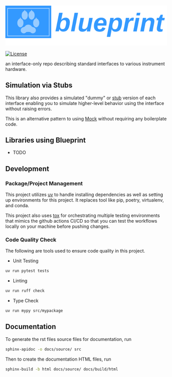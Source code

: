 ![](./assets/pics/blueprint_logo.png)

[![License](https://img.shields.io/badge/license-MIT-brightgreen)](LICENSE)

an interface-only repo describing standard interfaces to various instrument hardware.

## Simulation via Stubs

This library also provides a simulated "dummy" or [stub](https://en.wikipedia.org/wiki/Stub_(distributed_computing)) version of each interface enabling you to simulate higher-level behavior using the interface without raising errors.

This is an alternative pattern to using [Mock](https://docs.python.org/3/library/unittest.mock.html) without requiring any boilerplate code.

## Libraries using Blueprint
* TODO

## Development

### Package/Project Management 

This project utilizes [uv](https://docs.astral.sh/uv/) to handle installing dependencies as well as setting up environments for this project. It replaces tool like pip, poetry, virtualenv, and conda. 

This project also uses [tox](https://tox.wiki/en/latest/index.html) for orchestrating multiple testing environments that mimics the github actions CI/CD so that you can test the workflows locally on your machine before pushing changes. 

### Code Quality Check

The following are tools used to ensure code quality in this project. 

- Unit Testing

```bash
uv run pytest tests
```

- Linting

```bash
uv run ruff check
```

- Type Check

```bash
uv run mypy src/mypackage
```

## Documentation
To generate the rst files source files for documentation, run
```bash
sphinx-apidoc -o docs/source/ src
```
Then to create the documentation HTML files, run
```bash
sphinx-build -b html docs/source/ docs/build/html
```
